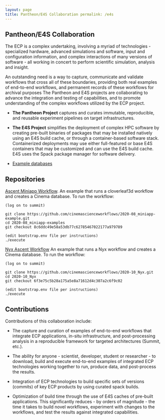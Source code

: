 ```yaml
---
layout: page
title: Pantheon/E4S Collaboration permalink: /e4s
---
```


## Pantheon/E4S Collaboration

The ECP is a complex undertaking, involving a myriad of technologies - specialized hardware, advanced simulations and software, input and configuration information, and complex interactions of many versions of software - all working in concert to perform scientific simulation, analysis and insight.

An outstanding need is a way to capture, communicate and validate workflows that cross all of these boundaries, providing both real examples of end-to-end workflows, and permanent records of these workflows for archival purposes The Pantheon and E4S projects are collaborating to advance the integration and testing of capabilities, and to promote understanding of the complex workflows utilized by the ECP project.


- **The Pantheon Project** captures and curates immutable, reproducible, and reusable experiment pipelines on target infrastructures.

- **The E4S Project** simplifies the deployment of complex HPC software by creating pre-built binaries of packages that may be installed natively using an E4S build cache, or through a container-based software stack. Containerized deployments may use either full-featured or base E4S containers that may be customized and can use the E4S build cache. E4S uses the Spack package manager for software delivery. 

- [Example databases](assets/cinema/E4S_miniapp_example/cinema/cinema_view.html)

## Repositories

[Ascent Miniapp Workflow](https://github.com/cinemascienceworkflows/2020-08_miniapp-example/tree/8c6ddc49e58a53db77c62785467022177a979789). An example that runs a cloverleaf3d workflow and creates a Cinema database. To run the workflow:

```
(log on to summit)

git clone https://github.com/cinemascienceworkflows/2020-08_miniapp-example.git
cd 2020-08_miniapp-examples
git checkout 8c6ddc49e58a53db77c62785467022177a979789

(edit bootstrap.env file per instructions)
./execute
```

[Nyx Ascent Workflow](https://github.com/cinemascienceworkflows/2020-10_Nyx/tree/6f3e75c5b28a175a5e8a71612d4c307a2c6f9c02)
An example that runs a Nyx workflow and creates a Cinema database. To run the workflow:

```
(log on to summit)

git clone https://github.com/cinemascienceworkflows/2020-10_Nyx.git
cd 2020-10_Nyx 
git checkout 6f3e75c5b28a175a5e8a71612d4c307a2c6f9c02

(edit bootstrap.env file per instructions)
./execute
```

## Contributions

Contributions of this collaboration include:

- The capture and curation of examples of end-to-end workflows that integrate ECP applications, in-situ infrastructure, and post-processing analysis in a reproducible framework for targeted architectures (Summit, etc.).

- The ability for anyone - scientist, developer, student or researcher - to download, build and execute end-to-end examples of integrated ECP technologies working together to run, produce data, and post-process the results.

- Integration of ECP technologies to build specific sets of versions (commits) of key ECP products by using curated spack builds.

- Optimization of build time through the use of E4S caches of pre-built applications. This significantly reduces - by orders of magnitude - the time it takes to build novel workflows, experiment with changes to the workflows, and test the results against integrated capabilities.

